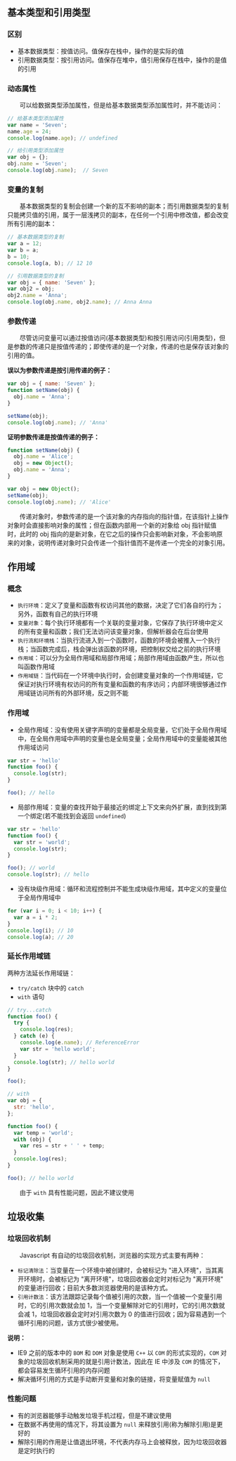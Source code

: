 ## 基本类型和引用类型

### 区别 

+ 基本数据类型：按值访问。值保存在栈中，操作的是实际的值
+ 引用数据类型：按引用访问。值保存在堆中，值引用保存在栈中，操作的是值的引用


### 动态属性

&emsp;&emsp;可以给数据类型添加属性，但是给基本数据类型添加属性时，并不能访问：
```js
// 给基本类型添加属性
var name = 'Seven';
name.age = 24;
console.log(name.age); // undefined

// 给引用类型添加属性
var obj = {};
obj.name = 'Seven';
console.log(obj.name);  // Seven
```

### 变量的复制

&emsp;&emsp;基本数据类型的复制会创建一个新的互不影响的副本；而引用数据类型的复制只能拷贝值的引用，属于一层浅拷贝的副本，在任何一个引用中修改值，都会改变所有引用的副本：
```js
// 基本数据类型的复制
var a = 12;
var b = a;
b = 10;
console.log(a, b); // 12 10

// 引用数据类型的复制
var obj = { name: 'Seven' };
var obj2 = obj;
obj2.name = 'Anna';
console.log(obj.name, obj2.name); // Anna Anna
```

### 参数传递

&emsp;&emsp;尽管访问变量可以通过按值访问(基本数据类型)和按引用访问(引用类型)，但是参数的传递只是按值传递的；即使传递的是一个对象，传递的也是保存该对象的引用的值。

**误以为参数传递是按引用传递的例子：**
```js
var obj = { name: 'Seven' };
function setName(obj) {
  obj.name = 'Anna';
}

setName(obj);
console.log(obj.name); // 'Anna'
```

**证明参数传递是按值传递的例子：**
```js
function setName(obj) {
  obj.name = 'Alice';
  obj = new Object();
  obj.name = 'Anna';
}

var obj = new Object();
setName(obj);
console.log(obj.name); // 'Alice'
```

&emsp;&emsp;传递对象时，参数传递的是一个该对象的内存指向的指针值，在该指针上操作对象时会直接影响对象的属性；但在函数内部用一个新的对象给 obj 指针赋值时，此时的 obj 指向的是新对象，在它之后的操作只会影响新对象，不会影响原来的对象，说明传递对象时只会传递一个指针值而不是传递一个完全的对象引用。



## 作用域

### 概念

+ `执行环境`：定义了变量和函数有权访问其他的数据，决定了它们各自的行为；另外，函数有自己的执行环境
+ `变量对象`：每个执行环境都有一个关联的变量对象，它保存了执行环境中定义的所有变量和函数；我们无法访问该变量对象，但解析器会在后台使用
+ `执行流和环境栈`：当执行流进入到一个函数时，函数的环境会被推入一个执行栈；当函数完成后，栈会弹出该函数的环境，把控制权交给之前的执行环境
+ `作用域`：可以分为全局作用域和局部作用域；局部作用域由函数产生，所以也叫函数作用域
+ `作用域链`：当代码在一个环境中执行时，会创建变量对象的一个作用域链，它保证对执行环境有权访问的所有变量和函数的有序访问；内部环境很够通过作用域链访问所有的外部环境，反之则不能

### 作用域

+ 全局作用域：没有使用关键字声明的变量都是全局变量，它们处于全局作用域中，在全局作用域中声明的变量也是全局变量；全局作用域中的变量能被其他作用域访问

```js
var str = 'hello'
function foo() {
  console.log(str);
}

foo(); // hello
```

+ 局部作用域：变量的查找开始于最接近的绑定上下文来向外扩展，直到找到第一个绑定(若不能找到会返回 `undefined`)

```js
var str = 'hello'
function foo() {
  var str = 'world';
  console.log(str);
}

foo(); // world
console.log(str); // hello
```

+ 没有块级作用域：循环和流程控制并不能生成块级作用域，其中定义的变量位于全局作用域中

```js
for (var i = 0; i < 10; i++) {
  var a = i * 2;
}
console.log(i); // 10
console.log(a); // 20
```

### 延长作用域链

两种方法延长作用域链：

+ `try/catch` 块中的 `catch`
+ `with` 语句

```js
// try...catch
function foo() {
  try {
    console.log(res);
  } catch (e) {
    console.log(e.name); // ReferenceError
    var str = 'hello world';
  }
  console.log(str); // hello world
}

foo();

// with
var obj = {
  str: 'hello',
};

function foo() {
  var temp = 'world';
  with (obj) {
    var res = str + ' ' + temp;
  }
  console.log(res);
}

foo(); // hello world
```
&emsp;&emsp;由于 `with` 具有性能问题，因此不建议使用




## 垃圾收集

### 垃圾回收机制

&emsp;&emsp;Javascript 有自动的垃圾回收机制，浏览器的实现方式主要有两种：

+ `标记清除法`：当变量在一个环境中被创建时，会被标记为 "进入环境"，当其离开环境时，会被标记为 "离开环境"，垃圾回收器会定时对标记为 "离开环境" 的变量进行回收；目前大多数浏览器使用的是该种方式。
+ `引用计数法`：该方法跟踪记录每个值被引用的次数，当一个值被一个变量引用时，它的引用次数就会加 1，当一个变量解除对它的引用时，它的引用次数就会减 1，垃圾回收器会定时对引用次数为 0 的值进行回收；因为容易遇到一个循环引用的问题，该方式很少被使用。

**说明：**

+ IE9 之前的版本中的 `BOM` 和 `DOM` 对象是使用 `C++` 以 `COM` 的形式实现的，`COM` 对象的垃圾回收机制采用的就是引用计数法，因此在 IE 中涉及 `COM` 的情况下，都会容易发生循环引用的内存问题
+ 解决循环引用的方式是手动断开变量和对象的链接，将变量赋值为 `null`

### 性能问题

+ 有的浏览器能够手动触发垃圾手机过程，但是不建议使用
+ 在数据不再使用的情况下，将其设置为 `null` 来释放引用(称为解除引用)是更好的
+ 解除引用的作用是让值退出环境，不代表内存马上会被释放，因为垃圾回收器是定时执行的